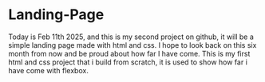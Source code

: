 # Landing-Page
Today is Feb 11th 2025, and this is my second project on github, it will be a simple landing page made with html and css.
I hope to look back on this six month from now and be proud about how far I have come.
This is my first html and css project that i build from scratch, it is used to show how far i have come with flexbox.
